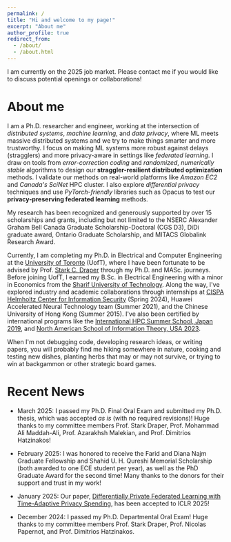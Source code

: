 ```yaml
---
permalink: /
title: "Hi and welcome to my page!"
excerpt: "About me"
author_profile: true
redirect_from: 
  - /about/
  - /about.html
---
```


I am currently on the 2025 job market. Please contact me if you would like to discuss potential openings or collaborations!

# About me

I am a Ph.D. researcher and engineer, working at the intersection of *distributed systems*, *machine learning*, and *data privacy*, where ML meets massive distributed systems and we try to make things smarter and more trustworthy. I focus on making ML systems more robust against delays (stragglers) and more privacy-aware in settings like *federated learning*. 
I draw on tools from *error-correction coding* and *randomized*, *numerically stable* algorithms to design our **straggler-resilient distributed optimization** methods. I validate our methods on real-world platforms like *Amazon EC2* and *Canada's SciNet* HPC cluster. I also explore *differential privacy* techniques and use *PyTorch-friendly* libraries such as Opacus to test our **privacy-preserving federated learning** methods.

My research has been recognized and generously supported by over 15 scholarships and grants, including but not limited to the NSERC Alexander Graham Bell Canada Graduate Scholarship-Doctoral (CGS D3), DiDi graduate award, Ontario Graduate Scholarship, and MITACS Globalink Research Award.

Currently, I am completing my Ph.D. in Electrical and Computer Engineering at the [University of Toronto](https://www.utoronto.ca/) (UofT), where I have been fortunate to be advised by Prof. [Stark C. Draper](https://www.ece.utoronto.ca/people/draper-s/) through my Ph.D. and MASc. journeys. Before joining UofT, I earned my B.Sc. in Electrical Engineering with a minor in Economics from the [Sharif University of Technology](http://www.en.sharif.edu/).
Along the way, I've explored industry and academic collaborations through internships at [CISPA Helmholtz Center for Information Security](https://sprintml.com/) (Spring 2024), Huawei Accelerated Neural Technology team (Summer 2021), and the Chinese University of Hong Kong (Summer 2015).
I've also been certified by international programs like the [International HPC Summer School, Japan 2019](https://ss19.ihpcss.org/), and [North American School of Information Theory, USA 2023](https://nasit.seas.upenn.edu/).

When I'm not debugging code, developing research ideas, or writing papers, you will probably find me hiking somewhere in nature, cooking and testing new dishes, planting herbs that may or may not survive, or trying to win at backgammon or other strategic board games.


# Recent News

* March 2025: I passed my Ph.D. Final Oral Exam and submitted my Ph.D. thesis, which was accepted *as is* (with no required revisions)! Huge thanks to my committee members Prof. Stark Draper, Prof. Mohammad Ali Maddah-Ali, Prof. Azarakhsh Malekian, and Prof. Dimitrios Hatzinakos!

* February 2025: I was honored to receive the Farid and Diana Najm Graduate Fellowship and Shahid U. H. Qureshi Memorial Scholarship (both awarded to one ECE student per year), as well as the PhD Graduate Award for the second time! Many thanks to the donors for their support and trust in my work!

* January 2025: Our paper, [Differentially Private Federated Learning with Time-Adaptive Privacy Spending](https://openreview.net/forum?id=W0nydevOlG&noteId=zEslc0ErHW), has been accepted to ICLR 2025!

* December 2024: I passed my Ph.D. Departmental Oral Exam! Huge thanks to my committee members Prof. Stark Draper, Prof. Nicolas Papernot, and Prof. Dimitrios Hatzinakos.
